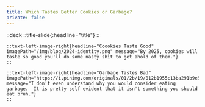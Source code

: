 ```yaml
---
title: Which Tastes Better Cookies or Garbage?
private: false
---
```


::deck 
    ::title-slide{:headline="title"}
    ::

    ::text-left-image-right{headline="Coookies Taste Good" imagePath="/img/blog/2024-identity.png" message="By 2025, cookies will taste so good you'll do some nasty shit to get ahold of them."}
    ::

    ::text-left-image-right{headline="Garbage Tastes Bad" imagePath="https://i.pinimg.com/originals/01/2b/19/012b1955c13ba291b9e5985d5cf60871.jpg" message="I don't even understand why you would consider eating garbage.  It is pretty self evident that it isn't something you should eat bruh."}
    ::